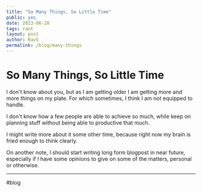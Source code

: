 ```yaml
---
title: "So Many Things, So Little Time"
public: yes
date: 2023-06-28
tags: rant
layout: post
author: RavS
permalink: /blog/many-things
---
```


# So Many Things, So Little Time

I don't know about you, but as I am getting older I am getting more and more things on my plate. For which sometimes, I think I am not equipped to handle. 

I don't know how a few people are able to achieve so much, while keep on planning stuff without being able to productive that much. 

I might write more about it some other time, because right now my brain is fried enough to think clearly. 

On another note, I should start writing long form blogpost in near future, especially if I have some opinions to give on some of the matters, personal or otherwise. 

---
#blog 